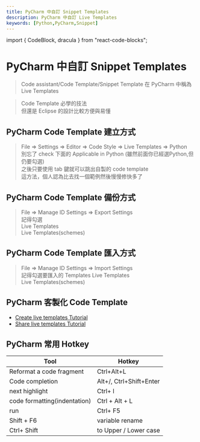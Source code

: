 ```yaml
---
title: PyCharm 中自訂 Snippet Templates
description: PyCharm 中自訂 Live Templates
keywords: [Python,PyCharm,Snippet]
---
```

import { CodeBlock, dracula  } from "react-code-blocks";

# PyCharm 中自訂 Snippet Templates
> Code assistant/Code Template/Snippet Template 在 PyCharm 中稱為 Live Templates    

> Code Template 必學的技法   
> 但還是 Eclipse 的設計比較方便與易懂  

## PyCharm Code Template 建立方式
 > File => Settings => Editor => Code Style => Live Templates => Python  
 > 別忘了 check 下面的 Applicable in Python (雖然前面你已經選Python,但仍要勾選)  
 > 之後只要使用 tab 鍵就可以跳出自製的 code template  
 > 這方法，個人認為比去找一個範例然後慢慢修快多了  

## PyCharm Code Template 備份方式
 > File => Manage ID Settings => Export Settings   
 > 記得勾選  
 > Live Templates  
 > Live Templates(schemes)  

## PyCharm Code Template 匯入方式
 > File => Manage ID Settings => Import Settings  
 > 記得勾選要匯入的 Templates 
 > Live Templates  
 > Live Templates(schemes)  
 
 
## PyCharm 客製化 Code Template
* [Create live templates Tutorial ](https://docs.python.org/3.12/reference/datamodel.html#objects-values-and-types)
* [Share live templates Tutorial ](https://www.jetbrains.com/help/pycharm/sharing-live-templates.html)


## PyCharm 常用 Hotkey
|  Tool   |   Hotkey       |
|---------|----------------|
| Reformat a code fragment | Ctrl+Alt+L |
| Code completion | Alt+/,  Ctrl+Shift+Enter |
| next highlight | Ctrl+ l |
| code formatting(indentation) | Ctrl + Alt + L |
| run | Ctrl+ F5 |
| Shift +  F6 | variable rename |
| Ctrl+ Shift | to Upper /  Lower case |


﻿
